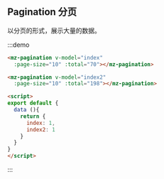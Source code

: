 ## Pagination 分页

以分页的形式，展示大量的数据。

:::demo
```html
<mz-pagination v-model="index" 
  :page-size="10" :total="70"></mz-pagination>

<mz-pagination v-model="index2" 
  :page-size="10" :total="198"></mz-pagination>

<script>
export default {
  data (){
    return {
      index: 1,
      index2: 1
    }
  }
}
</script>
```
:::